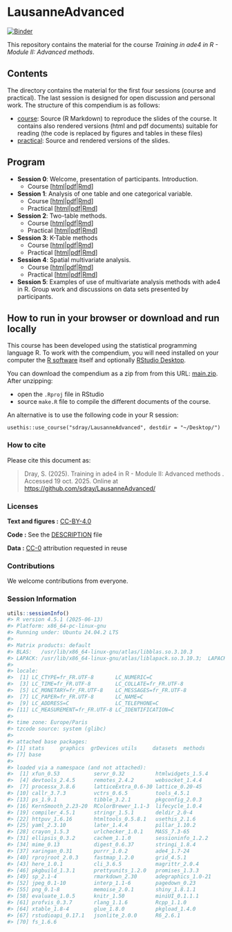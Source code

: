 
<!-- README.md is generated from README.Rmd. Please edit that file -->

# LausanneAdvanced

[![Binder](https://mybinder.org/badge_logo.svg)](https://mybinder.org/v2/gh/sdray/LausanneAdvanced/main?urlpath=rstudio)

This repository contains the material for the course *Training in ade4
in R - Module II: Advanced methods*.

## Contents

The directory contains the material for the first four sessions (course
and practical). The last session is designed for open discussion and
personal work. The structure of this compendium is as follows:

- [course](course): Source (R Markdown) to reproduce the slides of the
  course. It contains also rendered versions (html and pdf documents)
  suitable for reading (the code is replaced by figures and tables in
  these files)
- [practical](practical): Source and rendered versions of the slides.

## Program

- **Session 0**: Welcome, presentation of participants. Introduction.
  - Course
    \[[html](course/session0/session0.html)\|[pdf](course/session0/session0.pdf)\|[Rmd](course/session0/session0.Rmd)\]
- **Session 1**: Analysis of one table and one categorical variable.
  - Course
    \[[html](course/session1/session1.html)\|[pdf](course/session1/session1.pdf)\|[Rmd](course/session1/session1.Rmd)\]
  - Practical
    \[[html](practical/session1/session1.html)\|[pdf](practical/session1/session1.pdf)\|[Rmd](practical/session1/session1.Rmd)\]
- **Session 2**: Two-table methods.
  - Course
    \[[html](course/session2/session2.html)\|[pdf](course/session2/session2.pdf)\|[Rmd](course/session2/session2.Rmd)\]
  - Practical
    \[[html](practical/session2/session2.html)\|[pdf](practical/session2/session2.pdf)\|[Rmd](practical/session2/session2.Rmd)\]
- **Session 3**: K-Table methods
  - Course
    \[[html](course/session3/session3.html)\|[pdf](course/session3/session3.pdf)\|[Rmd](course/session3/session3.Rmd)\]
  - Practical
    \[[html](practical/session3/session3.html)\|[pdf](practical/session3/session3.pdf)\|[Rmd](practical/session3/session3.Rmd)\]
- **Session 4**: Spatial multivariate analysis.
  - Course
    \[[html](course/session4/session4.html)\|[pdf](course/session4/session4.pdf)\|[Rmd](course/session4/session4.Rmd)\]
  - Practical
    \[[html](practical/session4/session4.html)\|[pdf](practical/session4/session4.pdf)\|[Rmd](practical/session4/session4.Rmd)\]
- **Session 5**: Examples of use of multivariate analysis methods with
  ade4 in R. Group work and discussions on data sets presented by
  participants.

## How to run in your browser or download and run locally

This course has been developed using the statistical programming
language R. To work with the compendium, you will need installed on your
computer the [R software](https://cloud.r-project.org/) itself and
optionally [RStudio
Desktop](https://rstudio.com/products/rstudio/download/).

You can download the compendium as a zip from from this URL:
[main.zip](https://github.com/sdray/LausanneAdvanced/archive/refs/heads/main.zip).
After unzipping:

- open the `.Rproj` file in RStudio
- source `make.R` file to compile the different documents of the course.

An alternative is to use the following code in your R session:

`usethis::use_course("sdray/LausanneAdvanced", destdir = "~/Desktop/")`

### How to cite

Please cite this document as:

> Dray, S. (2025). Training in ade4 in R - Module II: Advanced methods .
> Accessed 19 oct. 2025. Online at
> <https://github.com/sdray/LausanneAdvanced/>

### Licenses

**Text and figures :**
[CC-BY-4.0](http://creativecommons.org/licenses/by/4.0/)

**Code :** See the [DESCRIPTION](DESCRIPTION) file

**Data :** [CC-0](http://creativecommons.org/publicdomain/zero/1.0/)
attribution requested in reuse

### Contributions

We welcome contributions from everyone.

### Session Information

``` r
utils::sessionInfo()
#> R version 4.5.1 (2025-06-13)
#> Platform: x86_64-pc-linux-gnu
#> Running under: Ubuntu 24.04.2 LTS
#> 
#> Matrix products: default
#> BLAS:   /usr/lib/x86_64-linux-gnu/atlas/libblas.so.3.10.3 
#> LAPACK: /usr/lib/x86_64-linux-gnu/atlas/liblapack.so.3.10.3;  LAPACK version 3.11.0
#> 
#> locale:
#>  [1] LC_CTYPE=fr_FR.UTF-8       LC_NUMERIC=C              
#>  [3] LC_TIME=fr_FR.UTF-8        LC_COLLATE=fr_FR.UTF-8    
#>  [5] LC_MONETARY=fr_FR.UTF-8    LC_MESSAGES=fr_FR.UTF-8   
#>  [7] LC_PAPER=fr_FR.UTF-8       LC_NAME=C                 
#>  [9] LC_ADDRESS=C               LC_TELEPHONE=C            
#> [11] LC_MEASUREMENT=fr_FR.UTF-8 LC_IDENTIFICATION=C       
#> 
#> time zone: Europe/Paris
#> tzcode source: system (glibc)
#> 
#> attached base packages:
#> [1] stats     graphics  grDevices utils     datasets  methods  
#> [7] base     
#> 
#> loaded via a namespace (and not attached):
#>  [1] xfun_0.53           servr_0.32          htmlwidgets_1.5.4  
#>  [4] devtools_2.4.5      remotes_2.4.2       websocket_1.4.4    
#>  [7] processx_3.8.6      latticeExtra_0.6-30 lattice_0.20-45    
#> [10] callr_3.7.3         vctrs_0.6.5         tools_4.5.1        
#> [13] ps_1.9.1            tibble_3.2.1        pkgconfig_2.0.3    
#> [16] KernSmooth_2.23-20  RColorBrewer_1.1-3  lifecycle_1.0.4    
#> [19] compiler_4.5.1      stringr_1.5.1       deldir_2.0-4       
#> [22] httpuv_1.6.16       htmltools_0.5.8.1   usethis_2.1.6      
#> [25] yaml_2.3.10         later_1.4.4         pillar_1.10.2      
#> [28] crayon_1.5.3        urlchecker_1.0.1    MASS_7.3-65        
#> [31] ellipsis_0.3.2      cachem_1.1.0        sessioninfo_1.2.2  
#> [34] mime_0.13           digest_0.6.37       stringi_1.8.4      
#> [37] xaringan_0.31       purrr_1.0.2         ade4_1.7-24        
#> [40] rprojroot_2.0.3     fastmap_1.2.0       grid_4.5.1         
#> [43] here_1.0.1          cli_3.6.5           magrittr_2.0.4     
#> [46] pkgbuild_1.3.1      prettyunits_1.2.0   promises_1.3.3     
#> [49] sp_2.1-4            rmarkdown_2.30      adegraphics_1.0-21 
#> [52] jpeg_0.1-10         interp_1.1-6        pagedown_0.23      
#> [55] png_0.1-8           memoise_2.0.1       shiny_1.8.1.1      
#> [58] evaluate_1.0.5      knitr_1.50          miniUI_0.1.1.1     
#> [61] profvis_0.3.7       rlang_1.1.6         Rcpp_1.1.0         
#> [64] xtable_1.8-4        glue_1.8.0          pkgload_1.4.0      
#> [67] rstudioapi_0.17.1   jsonlite_2.0.0      R6_2.6.1           
#> [70] fs_1.6.6
```
